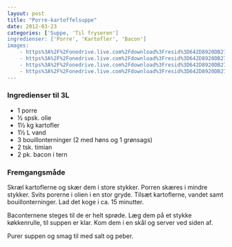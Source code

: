 ```yaml
---
layout: post
title: "Porre-kartoffelsuppe"
date: 2012-03-23
categories: ['Suppe, 'Til fryseren']
ingredienser: ['Porre', 'Kartofler', 'Bacon']
images:
    - https%3A%2F%2Fonedrive.live.com%2Fdownload%3Fresid%3D642D8920DB2784EE!241863
    - https%3A%2F%2Fonedrive.live.com%2Fdownload%3Fresid%3D642D8920DB2784EE!124255
    - https%3A%2F%2Fonedrive.live.com%2Fdownload%3Fresid%3D642D8920DB2784EE!124266
    - https%3A%2F%2Fonedrive.live.com%2Fdownload%3Fresid%3D642D8920DB2784EE!124271
---
```

### Ingredienser til 3L
-   1 porre
-   ½ spsk. olie
-   1½ kg kartofler
-   1½ L vand
-   3 bouillonterninger (2 med høns og 1 grønsags)
-   2 tsk. timian
-   2 pk. bacon i tern

### Fremgangsmåde
Skræl kartoflerne og skær dem i store stykker. Porren skæres i mindre stykker. Svits porerne i olien i en stor gryde. Tilsæt kartoflerne, vandet samt bouillonterninger.
Lad det koge i ca. 15 minutter.

Baconternene steges til de er helt sprøde. Læg dem på et stykke køkkenrulle, til suppen er klar. Kom dem i en skål og server ved siden af.

Purer suppen og smag til med salt og peber.

